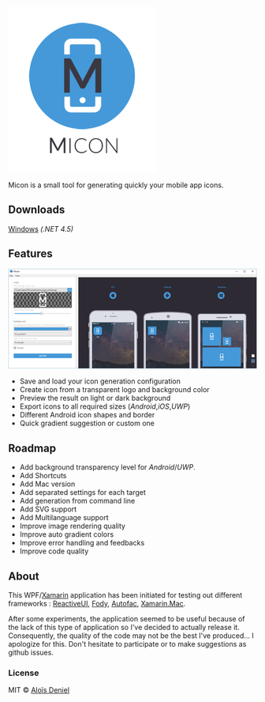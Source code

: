![Logo](Design/Logo.png)

Micon is a small tool for generating quickly your mobile app icons.

## Downloads

[Windows](https://github.com/aloisdeniel/Micon/releases) *(.NET 4.5)*

## Features

![Screenshot](Design/Screenshot.png)

* Save and load your icon generation configuration
* Create icon from a transparent logo and background color
* Preview the result on light or dark background
* Export icons to all required sizes (*Android*,*iOS*,*UWP*)
* Different Android icon shapes and border
* Quick gradient suggestion or custom one

## Roadmap

* Add background transparency level for *Android*/*UWP*.
* Add Shortcuts
* Add Mac version 
* Add separated settings for each target
* Add generation from command line
* Add SVG support
* Add Multilanguage support
* Improve image rendering quality
* Improve auto gradient colors
* Improve error handling and feedbacks
* Improve code quality

## About

This WPF/[Xamarin](https://www.xamarin.com/) application has been initiated for testing out different frameworks : [ReactiveUI](http://reactiveui.net/), [Fody](https://github.com/Fody/Fody), [Autofac](https://autofac.org/), [Xamarin.Mac](https://developer.xamarin.com/guides/mac/).

After some experiments, the application seemed to be useful because of the lack of this type of application so I've decided to actually release it. Consequently, the quality of the code may not be the best I've produced... I apologize for this. Don't hesitate to participate or to make suggestions as github issues.

### License

MIT © [Aloïs Deniel](http://aloisdeniel.github.io)